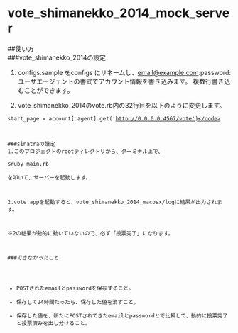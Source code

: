 vote_shimanekko_2014_mock_server
================================
##使い方  
###vote_shimanekko_2014の設定
1. configs.sample をconfigs にリネームし、email@example.com:password:ユーザエージェントの書式でアカウント情報を書き込みます。 複数行書き込むことができます。
  
2. vote_shimanekko_2014のvote.rb内の32行目を以下のように変更します。

<code>start_page = account[:agent].get('http://0.0.0.0:4567/vote')</code>

###sinatraの設定
1.このプロジェクトのrootディレクトリから、ターミナル上で、  
$ruby main.rb  
を叩いて、サーバーを起動します。  

2.vote.appを起動すると、vote_shimanekko_2014_macosx/logに結果が出力されます。  

※2の結果が動的に動いていないので、必ず「投票完了」になります。  

###できなかったこと
* POSTされたemailとpasswordを保存すること。
* 保存して24時間たったら、保存した値を消すこと。
* 保存した値を、新たにPOSTされてきたemailとpasswordとで比較して、動的に投票完了と投票済みを出し分けること。
